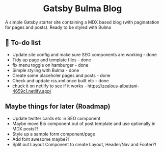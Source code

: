 <h1 align="center">
  Gatsby Bulma Blog
</h1>
<p>A simple Gatsby starter site containing a MDX based blog (with paginatation for pages and posts). Ready to be styled with Bulma</p>

## 🚀 To-do list

- Update site config and make sure SEO components are working - done
- Tidy up page and template files - done
- fix menu toggle on hamburger - done
- Simple styling with Bulma - done
- Create some placeholer pages and posts - done
- Check and update rss.xml once built etc - done
- chuck it on netlify to see if it works - https://zealous-albattani-4659c1.netlify.app/

## Maybe things for later (Roadmap)

- Update twitter cards etc in SEO component
- Maybe move Bio component out of post template and use optionally in MDX posts?!
- Style up a sample form component/page
- Add font awesome maybe?!
- Split out Layout Component to create Layout, Header/Nav and Footer?!
